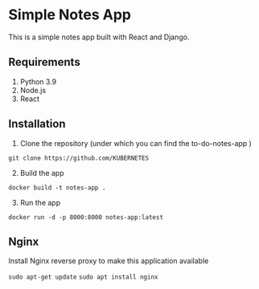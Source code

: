 # Simple Notes App
This is a simple notes app built with React and Django.

## Requirements
1. Python 3.9
2. Node.js
3. React

## Installation
1. Clone the repository (under which you can find the to-do-notes-app )
```
git clone https://github.com/KUBERNETES

```

2. Build the app
```
docker build -t notes-app .
```

3. Run the app
```
docker run -d -p 8000:8000 notes-app:latest
```

## Nginx

Install Nginx reverse proxy to make this application available

`sudo apt-get update`
`sudo apt install nginx`
